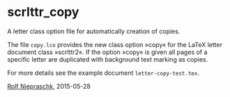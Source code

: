 # scrlttr_copy
A letter class option file for automatically creation of copies.

The file `copy.lco` provides the new class option »copy« for the LaTeX letter
document class »scrlttr2«. If the option »copy« is given all pages of a
specific letter are duplicated with background text marking as copies.

For more details see the example document `letter-copy-test.tex`.

[Rolf Niepraschk](mailto:Rolf.Niepraschk@gmx.de), 2015-05-28



